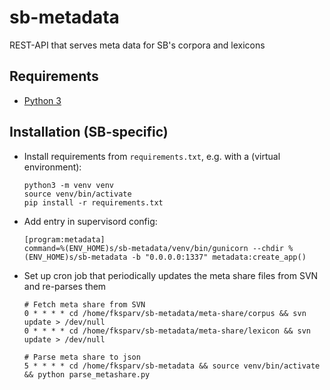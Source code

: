 # sb-metadata
REST-API that serves meta data for SB's corpora and lexicons

## Requirements

* [Python 3](https://docs.python.org/3/)

## Installation (SB-specific)

- Install requirements from `requirements.txt`, e.g. with a (virtual environment):
  ```
  python3 -m venv venv
  source venv/bin/activate
  pip install -r requirements.txt
  ```

- Add entry in supervisord config:
  ```
  [program:metadata]
  command=%(ENV_HOME)s/sb-metadata/venv/bin/gunicorn --chdir %(ENV_HOME)s/sb-metadata -b "0.0.0.0:1337" metadata:create_app()
  ```

- Set up cron job that periodically updates the meta share files from SVN and re-parses them
  ```
  # Fetch meta share from SVN
  0 * * * * cd /home/fksparv/sb-metadata/meta-share/corpus && svn update > /dev/null
  0 * * * * cd /home/fksparv/sb-metadata/meta-share/lexicon && svn update > /dev/null

  # Parse meta share to json
  5 * * * * cd /home/fksparv/sb-metadata && source venv/bin/activate && python parse_metashare.py
  ```
